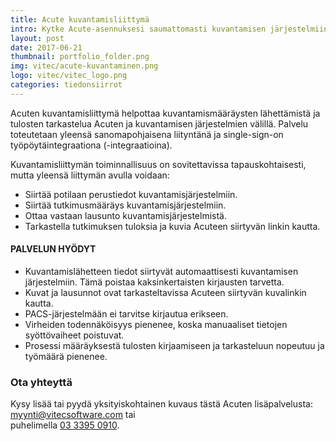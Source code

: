 ```yaml
---
title: Acute kuvantamisliittymä
intro: Kytke Acute-asennuksesi saumattomasti kuvantamisen järjestelmiin.
layout: post
date: 2017-06-21
thumbnail: portfolio_folder.png
img: vitec/acute-kuvantaminen.png
logo: vitec/vitec_logo.png
categories: tiedonsiirrot
---
```


Acuten kuvantamisliittymä helpottaa kuvantamismääräysten lähettämistä ja tulosten tarkastelua Acuten ja kuvantamisen järjestelmien välillä. Palvelu toteutetaan yleensä sanomapohjaisena liityntänä ja single-sign-on työpöytäintegraationa (-integraatioina). 

Kuvantamisliittymän toiminnallisuus on sovitettavissa tapauskohtaisesti, mutta yleensä liittymän avulla voidaan:

- Siirtää potilaan perustiedot kuvantamisjärjestelmiin.
- Siirtää tutkimusmääräys kuvantamisjärjestelmiin.
- Ottaa vastaan lausunto kuvantamisjärjestelmistä.
- Tarkastella tutkimuksen tuloksia ja kuvia Acuteen siirtyvän linkin kautta.

#### PALVELUN HYÖDYT

- Kuvantamislähetteen tiedot siirtyvät automaattisesti kuvantamisen järjestelmiin. Tämä poistaa kaksinkertaisten kirjausten tarvetta.
- Kuvat ja lausunnot ovat tarkasteltavissa Acuteen siirtyvän kuvalinkin kautta.
- PACS-järjestelmään ei tarvitse kirjautua erikseen.
- Virheiden todennäköisyys pienenee, koska manuaaliset tietojen syöttövaiheet poistuvat.
- Prosessi määräyksestä tulosten kirjaamiseen ja tarkasteluun nopeutuu ja työmäärä pienenee.

### Ota yhteyttä

Kysy lisää tai pyydä yksityiskohtainen kuvaus tästä Acuten lisäpalvelusta: 
[myynti@vitecsoftware.com](mailto://myynti@vitecsoftware.com) tai  
puhelimella [03 3395 0910](tel://+358333950910).
